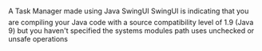 A Task Manager made using Java SwingUI
SwingUI is indicating that you are compiling your Java code with a source compatibility level of 1.9 (Java 9) but you haven't specified the systems modules path
uses unchecked or unsafe operations
